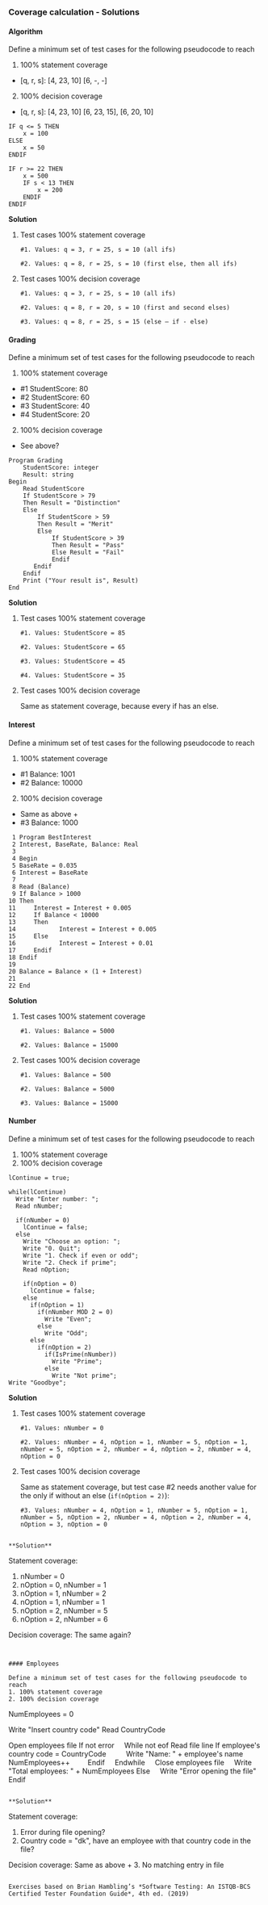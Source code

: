 ### Coverage calculation - Solutions

#### Algorithm
Define a minimum set of test cases for the following pseudocode to reach
1. 100% statement coverage
- [q, r, s]: [4, 23, 10] [6, -, -]
2. 100% decision coverage
- [q, r, s]: [4, 23, 10] [6, 23, 15], [6, 20, 10]
```
IF q <= 5 THEN
    x = 100
ELSE
    x = 50
ENDIF

IF r >= 22 THEN
    x = 500
    IF s < 13 THEN
        x = 200
    ENDIF
ENDIF
```

**Solution**

1. Test cases 100% statement coverage

    ```
    #1. Values: q = 3, r = 25, s = 10 (all ifs)

    #2. Values: q = 8, r = 25, s = 10 (first else, then all ifs)
    ```

2. Test cases 100% decision coverage

    ```
    #1. Values: q = 3, r = 25, s = 10 (all ifs)

    #2. Values: q = 8, r = 20, s = 10 (first and second elses)

    #3. Values: q = 8, r = 25, s = 15 (else – if - else)
    ```

#### Grading
Define a minimum set of test cases for the following pseudocode to reach
1. 100% statement coverage
- #1 StudentScore: 80
- #2 StudentScore: 60
- #3 StudentScore: 40
- #4 StudentScore: 20
2. 100% decision coverage
- See above?
```
Program Grading
    StudentScore: integer
    Result: string
Begin
    Read StudentScore
    If StudentScore > 79
    Then Result = "Distinction"
    Else
        If StudentScore > 59
        Then Result = "Merit"
        Else
            If StudentScore > 39
            Then Result = "Pass"
            Else Result = "Fail"
            Endif
       Endif
    Endif
    Print ("Your result is", Result)
End
```

**Solution**

1. Test cases 100% statement coverage

    ```
    #1. Values: StudentScore = 85
    
    #2. Values: StudentScore = 65
    
    #3. Values: StudentScore = 45
    
    #4. Values: StudentScore = 35
    ```

2. Test cases 100% decision coverage

    Same as statement coverage, because every if has an else.

#### Interest
Define a minimum set of test cases for the following pseudocode to reach
1. 100% statement coverage
- #1 Balance: 1001
- #2 Balance: 10000
2. 100% decision coverage
- Same as above +
- #3 Balance: 1000

```
 1 Program BestInterest
 2 Interest, BaseRate, Balance: Real
 3
 4 Begin
 5 BaseRate = 0.035
 6 Interest = BaseRate
 7
 8 Read (Balance)
 9 If Balance > 1000
10 Then
11     Interest = Interest + 0.005
12     If Balance < 10000
13     Then
14            Interest = Interest + 0.005
15     Else
16            Interest = Interest + 0.01
17     Endif
18 Endif
19
20 Balance = Balance × (1 + Interest)
21
22 End
```

**Solution**

1. Test cases 100% statement coverage

    ```
    #1. Values: Balance = 5000

    #2. Values: Balance = 15000
    ```

2. Test cases 100% decision coverage

    ```
    #1. Values: Balance = 500

    #2. Values: Balance = 5000

    #3. Values: Balance = 15000
    ```

#### Number
Define a minimum set of test cases for the following pseudocode to reach
1. 100% statement coverage
2. 100% decision coverage

```
lContinue = true;

while(lContinue)
  Write "Enter number: ";
  Read nNumber;
  
  if(nNumber = 0) 
    lContinue = false;
  else 
    Write "Choose an option: ";
    Write "0. Quit";
    Write "1. Check if even or odd";
    Write "2. Check if prime";
    Read nOption;

    if(nOption = 0)
      lContinue = false;
    else
      if(nOption = 1)
        if(nNumber MOD 2 = 0)
          Write "Even";
        else
          Write "Odd";
      else
        if(nOption = 2)
          if(IsPrime(nNumber))
            Write "Prime";
          else
            Write "Not prime";
Write "Goodbye";
```

**Solution**

1. Test cases 100% statement coverage

    ```
    #1. Values: nNumber = 0
    
    #2. Values: nNumber = 4, nOption = 1, nNumber = 5, nOption = 1, nNumber = 5, nOption = 2, nNumber = 4, nOption = 2, nNumber = 4, nOption = 0
    ```

2. Test cases 100% decision coverage

    Same as statement coverage, but test case #2 needs another value for the only if without an else (`if(nOption = 2)`):

    ```
    #3. Values: nNumber = 4, nOption = 1, nNumber = 5, nOption = 1, nNumber = 5, nOption = 2, nNumber = 4, nOption = 2, nNumber = 4, nOption = 3, nOption = 0
    ```
```

**Solution**
```
Statement coverage:
1. nNumber = 0
2. nOption = 0, nNumber = 1
3. nOption = 1, nNumber = 2
4. nOption = 1, nNumber = 1
5. nOption = 2, nNumber = 5
5. nOption = 2, nNumber = 6

Decision coverage:
The same again?

```


#### Employees

Define a minimum set of test cases for the following pseudocode to reach
1. 100% statement coverage
2. 100% decision coverage

```
NumEmployees = 0

Write "Insert country code"
Read CountryCode

Open employees file
If not error
    While not eof
        Read file line
        If employee's country code = CountryCode
            Write "Name: " + employee's name
            NumEmployees++
        Endif
    Endwhile
    Close employees file
    Write "Total employees: " + NumEmployees
Else
    Write "Error opening the file"
Endif
```

**Solution**
```
Statement coverage:
1. Error during file opening?
2. Country code = "dk", have an employee with that country code in the file?

Decision coverage:
Same as above +
3. No matching entry in file

```

Exercises based on Brian Hambling’s *Software Testing: An ISTQB-BCS Certified Tester Foundation Guide*, 4th ed. (2019)
